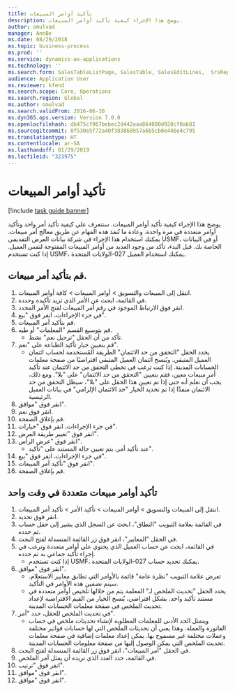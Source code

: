 ```yaml
---
title: تأكيد أوامر المبيعات
description: يوضح هذا الإجراء كيفية تأكيد أوامر المبيعات.
author: omulvad
manager: AnnBe
ms.date: 08/29/2018
ms.topic: business-process
ms.prod: ''
ms.service: dynamics-ax-applications
ms.technology: ''
ms.search.form: SalesTableListPage, SalesTable, SalesEditLines,  SrsReportViewerForm, CustConfirmJournal, SysQueryForm, SysQueryFieldLookUp, SysLookup, SalesParmIdLookup
audience: Application User
ms.reviewer: kfend
ms.search.scope: Core, Operations
ms.search.region: Global
ms.author: omulvad
ms.search.validFrom: 2016-06-30
ms.dyn365.ops.version: Version 7.0.0
ms.openlocfilehash: db475cf967bebec2d442aaa864800d920cf0ab81
ms.sourcegitcommit: 0f530e5f72a40f383868957a6b5cb0e446e4c795
ms.translationtype: HT
ms.contentlocale: ar-SA
ms.lasthandoff: 01/29/2019
ms.locfileid: "323975"
---
```

# <a name="confirm-sales-orders"></a>تأكيد أوامر المبيعات

[!include [task guide banner](../../includes/task-guide-banner.md)]

يوضح هذا الإجراء كيفية تأكيد أوامر المبيعات. ستتعرف على كيفية تأكيد أمر واحد وتأكيد أوامر متعددة في مرة واحدة. وعادة ما تُنفذ هذه المهام عن طريق معالج أمر مبيعات. يمكنك استخدام هذا الإجراء في شركة بيانات العرض التقديمي USMF، أو في البيانات الخاصة بك. قبل البدء، تأكد من وجود العديد من أوامر المبيعات المفتوحة لنفس العميل. إذا كنت تستخدم USMF، يمكنك استخدام العميل 027-الولايات المتحدة.


## <a name="confirm-a-single-sales-order"></a>قم بتأكيد أمر مبيعات.
1. انتقل إلى المبيعات والتسويق > أوامر المبيعات > كافة أوامر المبيعات.
2. في القائمة، ابحث عن الأمر الذي تريد تأكيده وحدده.
3. انقر فوق الارتباط الموجود في رقم أمر المبيعات لفتح الأمر المحدد.
4. في جزء الإجراءات، انقر فوق "بيع‬".
5. قم بتأكيد أمر المبيعات.
6. قم بتوسيع القسم "المعلمات" أو طيه.
    * تأكد من أن الحقل "ترحيل نعم" نشط.  
7. قم بتعيين خيار تأكيد الطباعة على "نعم".
    * يحدد الحقل "التحقق من حد الائتمان" الطريقة المُستخدمة لحساب ائتمان العميل المتبقي. ويُنسخ ائتمان العميل المتبقي افتراضيًا من صفحة معلمات الحسابات المدينة. إذا كنت ترغب في تخطي التحقق من حد الائتمان عند تأكيد أمر مبيعات معين، فقم بتعيين "التحقق من حد الائتمان" على "بلا". ومع ذلك، يجب أن تعلم أنه حتى إذا تم تعيين هذا الحقل على "بلا"، سيظل التحقق من حد الائتمان منفذًا إذا تم تحديد الخيار "حد الائتمان الإلزامي" في بيانات العميل الرئيسية.  
8. انقر فوق "موافق".
9. انقر فوق نعم.
10. قم بإغلاق الصفحة.
11. في جزء الإجراءات، انقر فوق "خيارات".
12. انقر فوق "تغيير طريقة العرض‬".
13. انقر فوق "عرض الرأس".
    * عند تأكيد أمر، يتم تعيين حالة المستند على "تأكيد".  
14. في جزء الإجراءات، انقر فوق "بيع‬".
15. انقر فوق "تأكيد أمر المبيعات".
16. قم بإغلاق الصفحة.

## <a name="confirm-multiple-sales-orders-at-once"></a>تأكيد أوامر مبيعات متعددة في وقت واحد
1. انتقل إلى المبيعات والتسويق > أوامر المبيعات > تأكيد الأمر > تأكيد أمر المبيعات.
2. انقر فوق تحديد.
3. في القائمة بعلامة التبويب "النطاق"، ابحث عن السجل الذي يشير إلى حقل حساب ثم حدده.
4. في الحقل "المعايير"، انقر فوق زر القائمة المنسدلة لفتح البحث.
5. في القائمة، ابحث عن حساب العميل الذي يحتوي على أوامر متعددة وترغب في إجراء تأكيد جماعي به ثم حدده.
    * إذا كنت تستخدم USMF، يمكنك تحديد حساب 027-الولايات المتحدة.  
6. انقر فوق "موافق".
    * تعرض علامة التبويب "نظرة عامة" قائمة بالأوامر التي تطابق معايير الاستعلام. سيتم تضمين هذه الأوامر في التأكيد.  
    * يحدد الحقل "تحديث الملخص لـ" المعلمة يتم من خلالها تلخيص أوامر متعددة في مستند تأكيد واحد. بشكل افتراضي، يُنسخ الخيار من القيم الافتراضية لإعداد تحديث الملخص في صفحة معلمات الحسابات المدينة.  
7. في تحديث الملخص للحقل، حدد "أمر".
    * ويتمثل الحد الأدنى للمعلمات المطلوبة لإنشاء تحديثات ملخص في حساب الفاتورة والعملة. وهذا يعني أن تحديثات الملخص التي لها حسابات فواتير مختلفة وعملات مختلفة غير مسموح بها. يمكن إعداد معلمات إضافية في صفحة معلمات تحديث الملخص التي يمكن الوصول إليها من صفحة معلومات الحسابات المدينة.  
8. في الحقل "أمر المبيعات"، انقر فوق زر القائمة المنسدلة لفتح البحث.
9. في القائمة، حدد العدد الذي تريده أن يمثل أمر الملخص.
10. انقر فوق "ترتيب".
11. انقر فوق "موافق".
12. انقر فوق "موافق".

